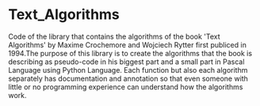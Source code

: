 # Text_Algorithms
Code of the library that contains the algorithms of the book 'Text Algorithms' by Maxime Crochemore and Wojciech Rytter first publiced in 1994.The purpose of this library is to create the algorithms that the book is describing as pseudo-code in his biggest part and a small part in Pascal Language using Python Language. Each function but also each algorithm separately has documentation and annotation so that even someone with little or no programming experience can understand how the algorithms work.

